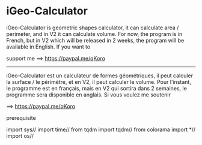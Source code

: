 # iGeo-Calculator
iGeo-Calculator is geometric shapes calculator, it can calculate area / perimeter,
and in V2 it can calculate volume. For now, the program is in French, but in V2 which
will be released in 2 weeks, the program will be available in English. If you want to

support me ==> https://paypal.me/qKoro

-------- 
iGeo-Calculator est un calculateur de formes géométriques, il peut calculer la surface / le périmètre,
et en V2, il peut calculer le volume. Pour l'instant, le programme est en français, mais en V2 qui sortira
dans 2 semaines, le programme sera disponible en anglais. Si vous voulez me soutenir

==> https://paypal.me/qKoro

prerequisite

import sys//
import time//
from tqdm import tqdm//
from colorama import *//
import os//
